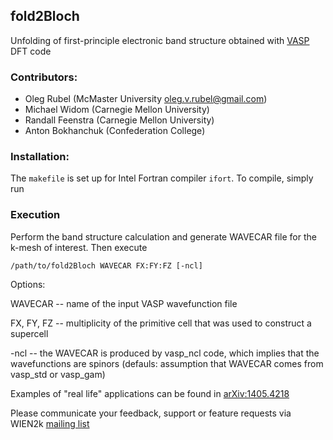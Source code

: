 ## fold2Bloch

Unfolding of first-principle electronic band structure obtained with [VASP](https://www.vasp.at) DFT code

### Contributors:
* Oleg Rubel (McMaster University <oleg.v.rubel@gmail.com>)
* Michael Widom (Carnegie Mellon University)
* Randall Feenstra (Carnegie Mellon University)
* Anton Bokhanchuk (Confederation College)

### Installation:
The `makefile` is set up for Intel Fortran compiler `ifort`. To compile, simply run

### Execution
Perform the band structure calculation and generate WAVECAR file for the k-mesh of interest. Then execute

`/path/to/fold2Bloch WAVECAR FX:FY:FZ [-ncl]`

Options:

  WAVECAR -- name of the input VASP wavefunction file
  
  FX, FY, FZ -- multiplicity of the primitive cell that was used to construct a supercell
  
  -ncl -- the WAVECAR is produced by vasp_ncl code, which implies that the wavefunctions are spinors (defauls: assumption that WAVECAR comes from vasp_std or vasp_gam)

Examples of "real life" applications can be found in [arXiv:1405.4218](http://arxiv.org/abs/1405.4218)

Please communicate your feedback, support or feature requests via WIEN2k [mailing list](http://www.wien2k.at/reg_user/mailing_list)
